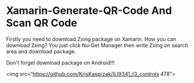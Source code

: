 # Xamarin-Generate-QR-Code And Scan QR Code
Firstly you need to download Zxing package on Xamarin. How you can download Zxing? You just click Nu-Get Manager then write Zxing on search area and download package. 

Don't forget download package on Android!!! 

<img src=“https://github.com/KrisKasprzak/ILI9341_t3_controls 478”>
